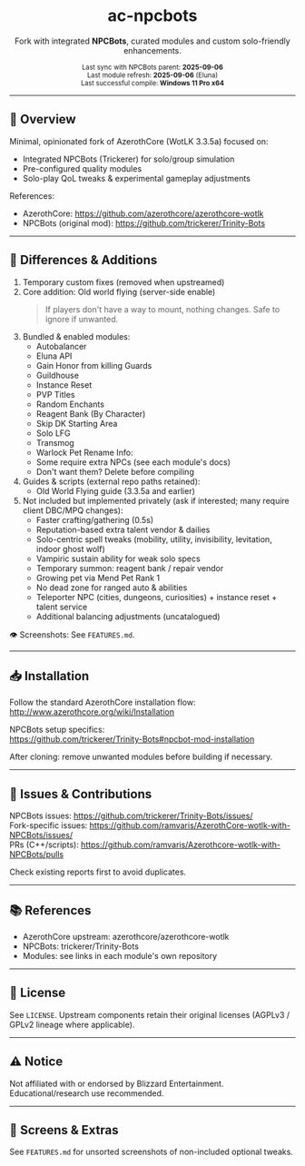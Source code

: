 <div align="center">
  <h1>ac-npcbots</h1>
  <p>Fork with integrated <strong>NPCBots</strong>, curated modules and custom solo-friendly enhancements.</p>
  <sub>
    Last sync with NPCBots parent: <strong>2025-09-06</strong><br/>
    Last module refresh: <strong>2025-09-06</strong> (Eluna)<br/>
    Last successful compile: <strong>Windows 11 Pro x64</strong>
  </sub>
</div>

---

## 🚀 Overview

Minimal, opinionated fork of AzerothCore (WotLK 3.3.5a) focused on: 
* Integrated NPCBots (Trickerer) for solo/group simulation
* Pre-configured quality modules
* Solo-play QoL tweaks & experimental gameplay adjustments

References:
* AzerothCore: https://github.com/azerothcore/azerothcore-wotlk
* NPCBots (original mod): https://github.com/trickerer/Trinity-Bots

---

## 🔧 Differences & Additions

1. Temporary custom fixes (removed when upstreamed)  
2. Core addition: Old world flying (server-side enable)  
   > If players don't have a way to mount, nothing changes. Safe to ignore if unwanted.
3. Bundled & enabled modules:
   - Autobalancer
   - Eluna API
   - Gain Honor from killing Guards
   - Guildhouse
   - Instance Reset
   - PVP Titles
   - Random Enchants
   - Reagent Bank (By Character)
   - Skip DK Starting Area
   - Solo LFG
   - Transmog
   - Warlock Pet Rename
   Info:
   - Some require extra NPCs (see each module's docs)
   - Don't want them? Delete before compiling
5. Guides & scripts (external repo paths retained):
   - Old World Flying guide (3.3.5a and earlier)
6. Not included but implemented privately (ask if interested; many require client DBC/MPQ changes):
   - Faster crafting/gathering (0.5s)
   - Reputation-based extra talent vendor & dailies
   - Solo-centric spell tweaks (mobility, utility, invisibility, levitation, indoor ghost wolf)
   - Vampiric sustain ability for weak solo specs
   - Temporary summon: reagent bank / repair vendor
   - Growing pet via Mend Pet Rank 1
   - No dead zone for ranged auto & abilities
   - Teleporter NPC (cities, dungeons, curiosities) + instance reset + talent service
   - Additional balancing adjustments (uncatalogued)

👁️ Screenshots: See `FEATURES.md`.

---

## 📥 Installation

Follow the standard AzerothCore installation flow:  
http://www.azerothcore.org/wiki/Installation

NPCBots setup specifics:  
https://github.com/trickerer/Trinity-Bots#npcbot-mod-installation

After cloning: remove unwanted modules before building if necessary.

---

## 🐞 Issues & Contributions

NPCBots issues: https://github.com/trickerer/Trinity-Bots/issues/  
Fork-specific issues: https://github.com/ramvaris/AzerothCore-wotlk-with-NPCBots/issues/  
PRs (C++/scripts): https://github.com/ramvaris/Azerothcore-wotlk-with-NPCBots/pulls

Check existing reports first to avoid duplicates.

---

## 📚 References

* AzerothCore upstream: azerothcore/azerothcore-wotlk
* NPCBots: trickerer/Trinity-Bots
* Modules: see links in each module's own repository

---

## 📄 License

See `LICENSE`. Upstream components retain their original licenses (AGPLv3 / GPLv2 lineage where applicable).

---

## ⚠️ Notice

Not affiliated with or endorsed by Blizzard Entertainment. Educational/research use recommended.

---

## 🙈 Screens & Extras

See `FEATURES.md` for unsorted screenshots of non-included optional tweaks.

